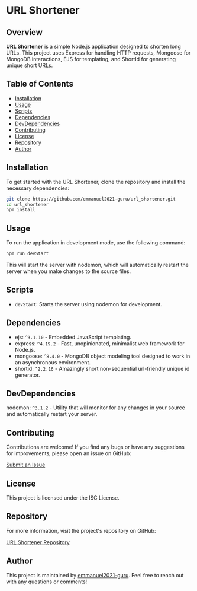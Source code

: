 # URL Shortener

## Overview

**URL Shortener** is a simple Node.js application designed to shorten long URLs. This project uses Express for handling HTTP requests, Mongoose for MongoDB interactions, EJS for templating, and ShortId for generating unique short URLs.

## Table of Contents

- [Installation](#installation)
- [Usage](#usage)
- [Scripts](#scripts)
- [Dependencies](#dependencies)
- [DevDependencies](#devdependencies)
- [Contributing](#contributing)
- [License](#license)
- [Repository](#repository)
- [Author](#author)

## Installation

To get started with the URL Shortener, clone the repository and install the necessary dependencies:

```bash
git clone https://github.com/emmanuel2021-guru/url_shortener.git
cd url_shortener
npm install
```

## Usage

To run the application in development mode, use the following command:

```bash
npm run devStart
```

This will start the server with nodemon, which will automatically restart the server when you make changes to the source files.

## Scripts

- `devStart`: Starts the server using nodemon for development.

## Dependencies

- ejs: `^3.1.10` - Embedded JavaScript templating.
- express: `^4.19.2` - Fast, unopinionated, minimalist web framework for Node.js.
- mongoose: `^8.4.0` - MongoDB object modeling tool designed to work in an asynchronous environment.
- shortid: `^2.2.16` - Amazingly short non-sequential url-friendly unique id generator.

## DevDependencies

nodemon: `^3.1.2` - Utility that will monitor for any changes in your source and automatically restart your server.

## Contributing

Contributions are welcome! If you find any bugs or have any suggestions for improvements, please open an issue on GitHub:

[Submit an Issue](mailto:emmanuellawakin2005@gmail.com)

## License

This project is licensed under the ISC License.

## Repository

For more information, visit the project's repository on GitHub:

[URL Shortener Repository](https://github.com/emmanuel2021-guru/url_shortener)

## Author

This project is maintained by [emmanuel2021-guru](https://github.com/emmanuel2021-guru). Feel free to reach out with any questions or comments!
